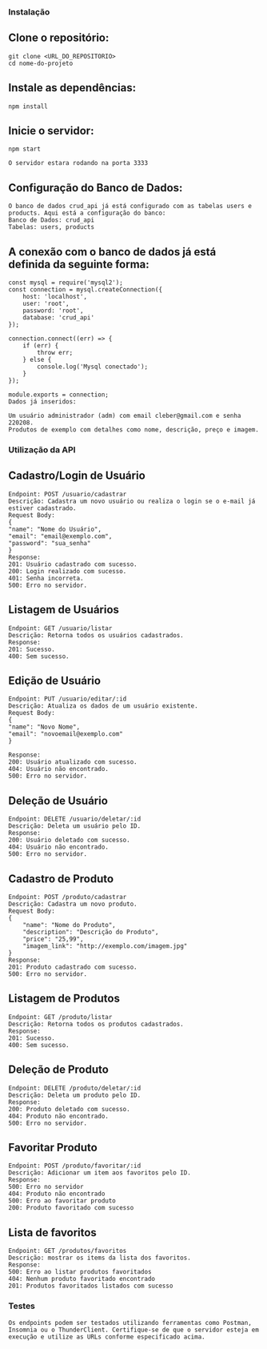 ### Instalação

## Clone o repositório:
    git clone <URL_DO_REPOSITORIO>
    cd nome-do-projeto

## Instale as dependências:
    npm install

## Inicie o servidor:
    npm start

    O servidor estara rodando na porta 3333

## Configuração do Banco de Dados:

    O banco de dados crud_api já está configurado com as tabelas users e products. Aqui está a configuração do banco:
    Banco de Dados: crud_api
    Tabelas: users, products

## A conexão com o banco de dados já está definida da seguinte forma:

    const mysql = require('mysql2');
    const connection = mysql.createConnection({
        host: 'localhost',
        user: 'root',
        password: 'root',
        database: 'crud_api'
    });

    connection.connect((err) => {
        if (err) {
            throw err;
        } else {
            console.log('Mysql conectado');
        }
    });

    module.exports = connection;
    Dados já inseridos:

    Um usuário administrador (adm) com email cleber@gmail.com e senha 220208.
    Produtos de exemplo com detalhes como nome, descrição, preço e imagem.

### Utilização da API

## Cadastro/Login de Usuário

    Endpoint: POST /usuario/cadastrar
    Descrição: Cadastra um novo usuário ou realiza o login se o e-mail já estiver cadastrado.
    Request Body:
    {
    "name": "Nome do Usuário",
    "email": "email@exemplo.com",
    "password": "sua_senha"
    }
    Response:
    201: Usuário cadastrado com sucesso.
    200: Login realizado com sucesso.
    401: Senha incorreta.
    500: Erro no servidor.

## Listagem de Usuários
    Endpoint: GET /usuario/listar
    Descrição: Retorna todos os usuários cadastrados.
    Response:
    201: Sucesso.
    400: Sem sucesso.

## Edição de Usuário
    Endpoint: PUT /usuario/editar/:id
    Descrição: Atualiza os dados de um usuário existente.
    Request Body:
    {
    "name": "Novo Nome",
    "email": "novoemail@exemplo.com"
    }

    Response:
    200: Usuário atualizado com sucesso.
    404: Usuário não encontrado.
    500: Erro no servidor.

## Deleção de Usuário
    Endpoint: DELETE /usuario/deletar/:id
    Descrição: Deleta um usuário pelo ID.
    Response:
    200: Usuário deletado com sucesso.
    404: Usuário não encontrado.
    500: Erro no servidor.

## Cadastro de Produto
    Endpoint: POST /produto/cadastrar
    Descrição: Cadastra um novo produto.
    Request Body:
    {
        "name": "Nome do Produto",
        "description": "Descrição do Produto",
        "price": "25,99",
        "imagem_link": "http://exemplo.com/imagem.jpg"
    }
    Response:
    201: Produto cadastrado com sucesso.
    500: Erro no servidor.

## Listagem de Produtos
    Endpoint: GET /produto/listar
    Descrição: Retorna todos os produtos cadastrados.
    Response:
    201: Sucesso.
    400: Sem sucesso.

## Deleção de Produto
    Endpoint: DELETE /produto/deletar/:id
    Descrição: Deleta um produto pelo ID.
    Response:
    200: Produto deletado com sucesso.
    404: Produto não encontrado.
    500: Erro no servidor.

## Favoritar Produto
    Endpoint: POST /produto/favoritar/:id
    Descrição: Adicionar um item aos favoritos pelo ID.
    Response:
    500: Erro no servidor
    404: Produto não encontrado
    500: Erro ao favoritar produto
    200: Produto favoritado com sucesso

## Lista de favoritos
    Endpoint: GET /produtos/favoritos
    Descrição: mostrar os items da lista dos favoritos.
    Response:
    500: Erro ao listar produtos favoritados
    404: Nenhum produto favoritado encontrado
    201: Produtos favoritados listados com sucesso

### Testes
    Os endpoints podem ser testados utilizando ferramentas como Postman, Insomnia ou o ThunderClient. Certifique-se de que o servidor esteja em execução e utilize as URLs conforme especificado acima.
